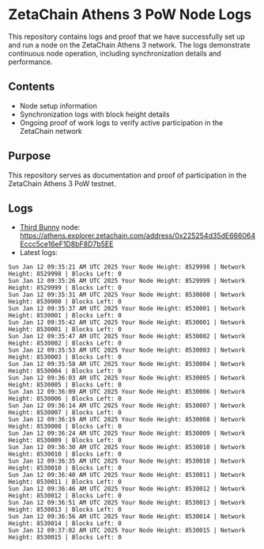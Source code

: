 # ZetaChain Athens 3 PoW Node Logs
This repository contains logs and proof that we have successfully set up and run a node on the ZetaChain Athens 3 network. The logs demonstrate continuous node operation, including synchronization details and performance.

## Contents
- Node setup information
- Synchronization logs with block height details
- Ongoing proof of work logs to verify active participation in the ZetaChain network

## Purpose
This repository serves as documentation and proof of participation in the ZetaChain Athens 3 PoW testnet.

## Logs

- [Third Bunny](https://thirdbunny.xyz/) node: https://athens.explorer.zetachain.com/address/0x225254d35dE666064Eccc5ce16eF1D8bF8D7b5EE
- Latest logs:
```
Sun Jan 12 09:35:21 AM UTC 2025 Your Node Height: 8529998 | Network Height: 8529998 | Blocks Left: 0
Sun Jan 12 09:35:26 AM UTC 2025 Your Node Height: 8529999 | Network Height: 8529999 | Blocks Left: 0
Sun Jan 12 09:35:31 AM UTC 2025 Your Node Height: 8530000 | Network Height: 8530000 | Blocks Left: 0
Sun Jan 12 09:35:37 AM UTC 2025 Your Node Height: 8530001 | Network Height: 8530001 | Blocks Left: 0
Sun Jan 12 09:35:42 AM UTC 2025 Your Node Height: 8530001 | Network Height: 8530001 | Blocks Left: 0
Sun Jan 12 09:35:47 AM UTC 2025 Your Node Height: 8530002 | Network Height: 8530002 | Blocks Left: 0
Sun Jan 12 09:35:53 AM UTC 2025 Your Node Height: 8530003 | Network Height: 8530003 | Blocks Left: 0
Sun Jan 12 09:35:58 AM UTC 2025 Your Node Height: 8530004 | Network Height: 8530004 | Blocks Left: 0
Sun Jan 12 09:36:03 AM UTC 2025 Your Node Height: 8530005 | Network Height: 8530005 | Blocks Left: 0
Sun Jan 12 09:36:09 AM UTC 2025 Your Node Height: 8530006 | Network Height: 8530006 | Blocks Left: 0
Sun Jan 12 09:36:14 AM UTC 2025 Your Node Height: 8530007 | Network Height: 8530007 | Blocks Left: 0
Sun Jan 12 09:36:19 AM UTC 2025 Your Node Height: 8530008 | Network Height: 8530008 | Blocks Left: 0
Sun Jan 12 09:36:24 AM UTC 2025 Your Node Height: 8530009 | Network Height: 8530009 | Blocks Left: 0
Sun Jan 12 09:36:30 AM UTC 2025 Your Node Height: 8530010 | Network Height: 8530010 | Blocks Left: 0
Sun Jan 12 09:36:35 AM UTC 2025 Your Node Height: 8530010 | Network Height: 8530010 | Blocks Left: 0
Sun Jan 12 09:36:40 AM UTC 2025 Your Node Height: 8530011 | Network Height: 8530011 | Blocks Left: 0
Sun Jan 12 09:36:46 AM UTC 2025 Your Node Height: 8530012 | Network Height: 8530012 | Blocks Left: 0
Sun Jan 12 09:36:51 AM UTC 2025 Your Node Height: 8530013 | Network Height: 8530013 | Blocks Left: 0
Sun Jan 12 09:36:56 AM UTC 2025 Your Node Height: 8530014 | Network Height: 8530014 | Blocks Left: 0
Sun Jan 12 09:37:02 AM UTC 2025 Your Node Height: 8530015 | Network Height: 8530015 | Blocks Left: 0
```
